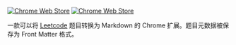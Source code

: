 [![Chrome Web Store][img-chrome-dl]][cws]
[![Chrome Web Store][img-chrome-rating]][cws]

[img-chrome-dl]: https://img.shields.io/chrome-web-store/d/pbpcnaodgahdlijbhjeohbjoafbdafdp.svg?maxAge=3600&colorB=1a73e8&label=Chrome%20downloads
[img-chrome-rating]: https://img.shields.io/chrome-web-store/rating/pbpcnaodgahdlijbhjeohbjoafbdafdp.svg?maxAge=3600&colorB=1a73e8&label=rating
[cws]: https://chrome.google.com/webstore/detail/pbpcnaodgahdlijbhjeohbjoafbdafdp?hl=en


一款可以将 [Leetcode](https://leetcode.com/problemset/all/) 题目转换为 Markdown 的 Chrome 扩展。题目元数据被保存为 Front Matter 格式。
